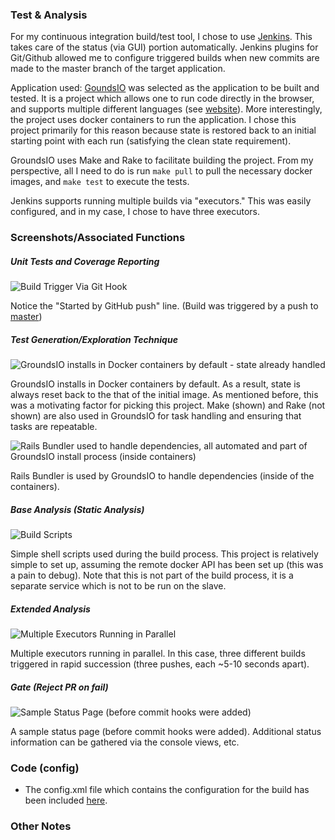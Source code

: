 ### Test & Analysis

For my continuous integration build/test tool, I chose to use [Jenkins](http://jenkins-ci.org/).  This takes care of the status
(via GUI) portion automatically.  Jenkins plugins for Git/Github allowed me to configure triggered 
builds when new commits are made to the master branch of the target application.

Application used: [GoundsIO](https://github.com/grounds/grounds.io) was selected as the application to
be built and tested.  It is a project which allows one to run code directly in the browser, and supports
multiple different languages (see [website](http://beta.42grounds.io/)).  More interestingly, the project
uses docker containers to run the application.  I chose this project primarily for this reason because
state is restored back to an initial starting point with each run (satisfying the clean state
requirement).

GroundsIO uses Make and Rake to facilitate building the project.  From my perspective, all I need to do
is run `make pull` to pull the necessary docker images, and `make test` to execute the tests.

Jenkins supports running multiple builds via "executors."  This was easily configured, and in my case,
I chose to have three executors.

### Screenshots/Associated Functions

##### Unit Tests and Coverage Reporting

![Build Trigger Via Git Hook](images/trigger.png "Build Trigger Via Git Hook")
  
Notice the "Started by GitHub push" line. (Build was triggered by a push to 
[master](https://github.com/druotic/grounds.io)) 

##### Test Generation/Exploration Technique

![GroundsIO installs in Docker containers by default - state already handled](images/docker_state_log.png "Docker Containers Used in Install")

GroundsIO installs in Docker containers by default.  As a result, state is always reset back to the that of the initial image. As mentioned before, this was a motivating factor for picking this project. Make (shown) and Rake (not shown) are also used in GroundsIO for task handling and ensuring that tasks are repeatable. 

![Rails Bundler used to handle dependencies, all automated and part of GroundsIO install process (inside containers)](images/state_build_bundle.png "Rails Bundler")

Rails Bundler is used by GroundsIO to handle dependencies (inside of the containers).

##### Base Analysis (Static Analysis)

![Build Scripts](images/build_scripts.png "Build Scripts")

Simple shell scripts used during the build process.  This project is relatively simple to set up, assuming the remote docker API has been set up (this was a pain to debug). Note that this is not part of the build process, it is a separate service which is not to be run on the slave.

##### Extended Analysis

![Multiple Executors Running in Parallel](images/multiple_slaves.png "Multiple Executors")

Multiple executors running in parallel.  In this case, three different builds triggered in rapid succession (three pushes, each ~5-10 seconds apart).

##### Gate (Reject PR on fail)

![Sample Status Page (before commit hooks were added)](images/status.png "Status Page")

A sample status page (before commit hooks were added).  Additional status information can be gathered via the console views, etc.


### Code (config)

  - The config.xml file which contains the configuration for the build has been included [here](https://github.com/Druotic/devops-project/blob/milestone2/config.xml).

### Other Notes

